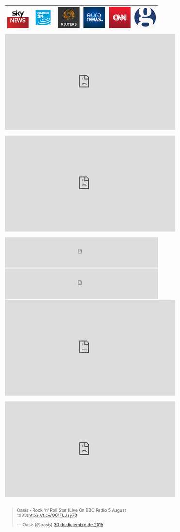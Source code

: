 
|[![skynews_live](images/skynews_live.jpg)](https://www.youtube.com/user/skynews)|[![france24_live](images/france24_live.jpg)](https://www.youtube.com/user/france24english)|[![reuters_live](images/reuters_live.jpg)](https://www.youtube.com/user/ReutersVideo)|[![euronews_videos](images/euronews_videos.jpg)](https://www.youtube.com/user/Euronews)|[![cnn_videos](images/cnn_videos.jpg)](https://www.youtube.com/user/CNN)|[![theguardian_video](images/theguardian_video.jpg)](https://www.youtube.com/user/TheGuardian)|
|:---:|:---:|:---:|:---:|:---:|:---:|

<div class="container">
<iframe width="560" height="315" src="https://www.youtube.com/embed/y60wDzZt8yg?rel=0" frameborder="0" allowfullscreen class="video"></iframe>
</div>
<br/>

<div class="container">
<iframe width="560" height="315" src="https://www.youtube.com/embed/gq11un3xqsA?rel=0" frameborder="0" allowfullscreen class="video"></iframe>
</div>
<br/>

<iframe src="http://tunein.com/embed/player/s182103/" style="width:100%;height:100px;" scrolling="no" frameborder="no"></iframe>

<iframe src="http://tunein.com/embed/player/s182104/" style="width:100%;height:100px;" scrolling="no" frameborder="no"></iframe>

<div class="container">
<iframe width="560" height="315" src="https://www.youtube.com/embed/SfcFaxxMdWQ?rel=0" frameborder="0" allowfullscreen class="video"></iframe>
</div>
<br/>

<div class="container">
<iframe width="560" height="315" src="https://www.youtube.com/embed/2doU2C6zdRg?rel=0" frameborder="0" allowfullscreen class="video"></iframe>
</div>
<br/>

<blockquote class="twitter-tweet tw-align-center" data-lang="es"><p lang="en" dir="ltr">Oasis - Rock &#39;n&#39; Roll Star (Live On BBC Radio 5 August 1993)<a href="https://t.co/O81FLUsy78">https://t.co/O81FLUsy78</a></p>&mdash; Oasis (@oasis) <a href="https://twitter.com/oasis/status/682244791917121537">30 de diciembre de 2015</a></blockquote>
<script async src="//platform.twitter.com/widgets.js" charset="utf-8"></script>
